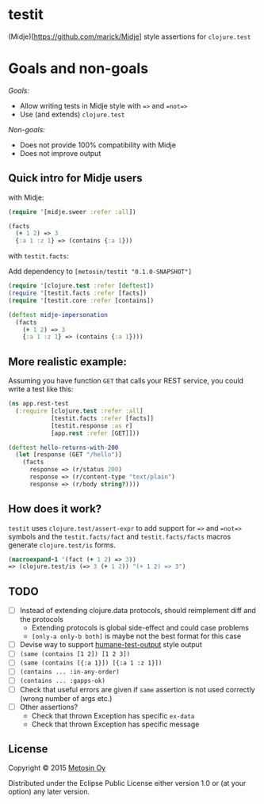 # testit

(Midje)[https://github.com/marick/Midje] style assertions for `clojure.test`

# Goals and non-goals

*Goals:*

* Allow writing tests in Midje style with `=>` and `=not=>`
* Use (and extends) `clojure.test`

*Non-goals:*

* Does not provide 100% compatibility with Midje
* Does not improve output

## Quick intro for Midje users

with Midje:

```clj
(require '[midje.sweer :refer :all])

(facts
  (+ 1 2) => 3
  {:a 1 :z 1} => (contains {:a 1}))
```

with `testit.facts`:

Add dependency to `[metosin/testit "0.1.0-SNAPSHOT"]`

```clj
(require '[clojure.test :refer [deftest])
(require '[testit.facts :refer [facts])
(require '[testit.core :refer [contains])

(deftest midje-impersonation
  (facts
    (+ 1 2) => 3
    {:a 1 :z 1} => (contains {:a 1})))
```

## More realistic example:

Assuming you have function `GET` that calls your REST service, you
could write a test like this:

```clj
(ns app.rest-test
  (:require [clojure.test :refer :all]
            [testit.facts :refer [facts]]
            [testit.response :as r]
            [app.rest :refer [GET]]))

(deftest hello-returns-with-200
  (let [response (GET "/hello")]
    (facts
      response => (r/status 200)
      response => (r/content-type "text/plain")
      response => (r/body string?))))
```


## How does it work?

`testit` uses `clojure.test/assert-expr` to add support for `=>` and `=not=>`
symbols and the `testit.facts/fact` and `testit.facts/facts` macros generate 
`clojure.test/is` forms.

```clj
(macroexpand-1 '(fact (+ 1 2) => 3))
=> (clojure.test/is (=> 3 (+ 1 2)) "(+ 1 2) => 3")
```

## TODO

- [ ] Instead of extending clojure.data protocols, should reimplement diff and the protocols
  - Extending protocols is global side-effect and could case problems
  - `[only-a only-b both]` is maybe not the best format for this case
- [ ] Devise way to support [humane-test-output](https://github.com/pjstadig/humane-test-output)
  style output
- [ ] `(same (contains [1 2]) [1 2 3])`
- [ ] `(same (contains [{:a 1}]) [{:a 1 :z 1}])`
- [ ] `(contains ... :in-any-order)`
- [ ] `(contains ... :gapps-ok)`
- [ ] Check that useful errors are given if `same` assertion is not used correctly (wrong number of args etc.)
- [ ] Other assertions?
  - Check that thrown Exception has specific `ex-data`
  - Check that thrown Exception has specific message

## License

Copyright © 2015 [Metosin Oy](http://metosin.fi)

Distributed under the Eclipse Public License either version 1.0 or (at
your option) any later version.
